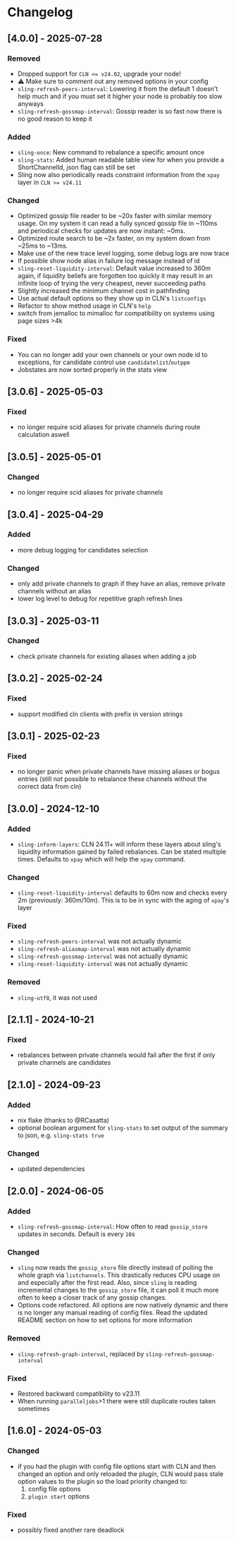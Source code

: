 # Changelog

## [4.0.0] - 2025-07-28

### Removed
- Dropped support for `CLN <= v24.02`, upgrade your node!
- :warning: Make sure to comment out any removed options in your config
- ``sling-refresh-peers-interval``: Lowering it from the default 1 doesn't help much and if you must set it higher your node is probably too slow anyways
- ``sling-refresh-gossmap-interval``: Gossip reader is so fast now there is no good reason to keep it

### Added
- `sling-once`: New command to rebalance a specific amount once
- `sling-stats`: Added human readable table view for when you provide a ShortChannelId, json flag can still be set
- Sling now also periodically reads constraint information from the ``xpay`` layer in ``CLN >= v24.11``

### Changed
- Optimized gossip file reader to be ~20x faster with similar memory usage. On my system it can read a fully synced gossip file in ~110ms and periodical checks for updates are now instant: ~0ms.
- Optimized route search to be ~2x faster, on my system down from ~25ms to ~13ms.
- Make use of the new trace level logging, some debug logs are now trace
- If possible show node alias in failure log message instead of id
- ``sling-reset-liquidity-interval``: Default value increased to 360m again, if liquidity beliefs are forgotten too quickly it may result in an infinite loop of trying the very cheapest, never succeeding paths
- Slightly increased the minimum channel cost in pathfinding
- Use actual default options so they show up in CLN's ``listconfigs``
- Refactor to show method usage in CLN's ``help``
- switch from jemalloc to mimalloc for compatibility on systems using page sizes >4k

### Fixed
- You can no longer add your own channels or your own node id to exceptions, for candidate control use ``candidatelist``/``outppm``
- Jobstates are now sorted properly in the stats view

## [3.0.6] - 2025-05-03

### Fixed
- no longer require scid aliases for private channels during route calculation aswell

## [3.0.5] - 2025-05-01

### Changed
- no longer require scid aliases for private channels

## [3.0.4] - 2025-04-29

### Added

- more debug logging for candidates selection

### Changed

- only add private channels to graph if they have an alias, remove private channels without an alias
- lower log level to debug for repetitive graph refresh lines

## [3.0.3] - 2025-03-11

### Changed

- check private channels for existing aliases when adding a job

## [3.0.2] - 2025-02-24

### Fixed

- support modified cln clients with prefix in version strings

## [3.0.1] - 2025-02-23

### Fixed

- no longer panic when private channels have missing aliases or bogus entries (still not possible to rebalance these channels without the correct data from cln)

## [3.0.0] - 2024-12-10

### Added

- ``sling-inform-layers``: CLN 24.11+ will inform these layers about sling's liquidity information gained by failed rebalances. Can be stated multiple times. Defaults to ``xpay`` which will help the ``xpay`` command.

### Changed

- ``sling-reset-liquidity-interval`` defaults to 60m now and checks every 2m (previously: 360m/10m). This is to be in sync with the aging of ``xpay``'s layer

### Fixed

- ``sling-refresh-peers-interval`` was not actually dynamic
- ``sling-refresh-aliasmap-interval`` was not actually dynamic
- ``sling-refresh-gossmap-interval`` was not actually dynamic
- ``sling-reset-liquidity-interval`` was not actually dynamic

### Removed

- ``sling-utf8``, it was not used

## [2.1.1] - 2024-10-21

### Fixed
- rebalances between private channels would fail after the first if only private channels are candidates

## [2.1.0] - 2024-09-23

### Added
- nix flake (thanks to @RCasatta)
- optional boolean argument for ``sling-stats`` to set output of the summary to json, e.g. ``sling-stats true``

### Changed
- updated dependencies

## [2.0.0] - 2024-06-05

### Added

- ``sling-refresh-gossmap-interval``: How often to read ``gossip_store`` updates in seconds. Default is every ``10``s

### Changed

- ``sling`` now reads the ``gossip_store`` file directly instead of polling the whole graph via ``listchannels``. This drastically reduces CPU usage on and especially after the first read. Also, since ``sling`` is reading incremental changes to the ``gossip_store`` file, it can poll it much more often to keep a closer track of any gossip changes.
- Options code refactored. All options are now natively dynamic and there is no longer any manual reading of config files. Read the updated README section on how to set options for more information

### Removed

- ``sling-refresh-graph-interval``, replaced by ``sling-refresh-gossmap-interval``

### Fixed

- Restored backward compatibility to v23.11
- When running ``paralleljobs``>1 there were still duplicate routes taken sometimes

## [1.6.0] - 2024-05-03

### Changed

- if you had the plugin with config file options start with CLN and then changed an option and only reloaded the plugin, CLN would pass stale option values to the plugin so the load priority changed to:
    1. config file options
    2. ``plugin start`` options

### Fixed

- possibly fixed another rare deadlock
